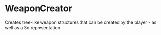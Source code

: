 # WeaponCreator
Creates tree-like weapon structures that can be created by the player - as well as a 3d representation.
